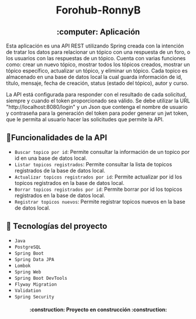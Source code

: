 <h1 align="center"> Forohub-RonnyB</h1>

<h2 align="center">:computer: Aplicación </h2>

<p>Esta aplicación es una API REST utilizando Spring creada con la intención de tratar los datos para relacionar un tópico con una respuesta de un foro, o los usuarios con las respuestas de un tópico. Cuenta con varias funciones como: crear un nuevo tópico, mostrar todos los tópicos creados, mostrar un tópico específico, actualizar un tópico, y eliminar un tópico.
Cada topico es almacenado en una base de datos local la cual guarda información de id, título, mensaje, fecha de creación, status (estado del tópico), autor y curso.

La API está configurada para responder con el resultado de cada solicitud, siempre y cuando el token proporcionado sea válido. Se debe utilizar la URL "http://localhost:8080/login" y un Json que contenga el nombre de usuario y contraseña para la generación del token para poder generar un jwt token, que le permita al usuario hacer las solicitudes que permite la API.

</p>


## :hammer:Funcionalidades de la API

- `Buscar topico por id`: Permite consultar la información de un topico por id en una base de datos local.
- `Listar topicos registrados`: Permite consultar la lista de topicos registrados de la base de datos local.
- `Actualizar topicos registrados por id`: Permite actualizar por id los topicos registrados en la base de datos local.
- `Borrar topicos registrados por id`: Permite borrar por id los topicos registrados en la base de datos local.
- `Registrar topicos nuevos`: Permite registrar topicos nuevos en la base de datos local.
## 💾 Tecnologías del proyecto

- `Java`
- `PostgreSQL`
- `Spring Boot`
- `Spring Data JPA`
- `Lombok`
- `Spring Web`
- `Spring Boot DevTools`
- `Flyway Migration`
- `Validation`
- `Spring Security`
  
 <h4 align="center">
:construction: Proyecto en construcción :construction:
</h4>
